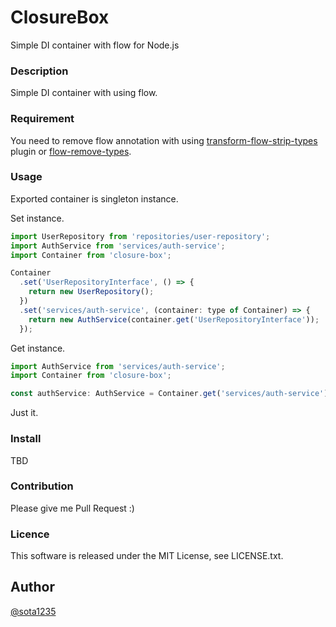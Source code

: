 ClosureBox
====

Simple DI container with flow for Node.js

### Description

Simple DI container with using flow.

### Requirement

You need to remove flow annotation with using [transform-flow-strip-types](https://babeljs.io/docs/plugins/transform-flow-strip-types/) plugin or [flow-remove-types](https://github.com/flowtype/flow-remove-types).

### Usage

Exported container is singleton instance.

Set instance.

```javascript
import UserRepository from 'repositories/user-repository';
import AuthService from 'services/auth-service';
import Container from 'closure-box';

Container
  .set('UserRepositoryInterface', () => {
    return new UserRepository();
  })
  .set('services/auth-service', (container: type of Container) => {
    return new AuthService(container.get('UserRepositoryInterface'));
  });
```

Get instance.

```javascript
import AuthService from 'services/auth-service';
import Container from 'closure-box';

const authService: AuthService = Container.get('services/auth-service');
```

Just it.

### Install

TBD

### Contribution

Please give me Pull Request :)

### Licence

This software is released under the MIT License, see LICENSE.txt.

## Author

[@sota1235](https://github.com/sota1235)
